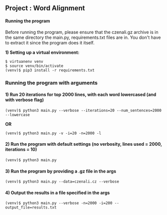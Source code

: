 ## Project : Word Alignment

#### Running the program

Before running the program, please ensure that the czenali.gz archive is in the same directory the main.py, requirements.txt files are in. You don't have to extract it since the program does it itself.

__1) Setting up a virtual environment:__
	
```
$ virtuanenv venv
$ source venv/bin/activate
(venv)$ pip3 install -r requirements.txt
```
### Running the program with arguments

#### 1) Run 20 iterations for top 2000 lines, with each word lowercased (and with verbose flag)
```
(venv)$ python3 main.py --verbose --iterations=20 --num_sentences=2000 --lowercase
```
__OR__
```
(venv)$ python3 main.py -v -i=20 -n=2000 -l
```

#### 2) Run the program with default settings (no verbosity, lines used = 2000, iterations = 10)
```
(venv)$ python3 main.py
```

#### 3) Run the program by providing a .gz file in the args
```
(venv)$ python3 main.py --data=czenali.cz --verbose
```

#### 4) Output the results in a file specified in the args
```
(venv)$ python3 main.py --verbose -n=2000 -i=200 --output_file=results.txt
```